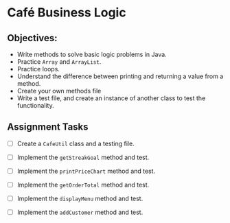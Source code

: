 # Café Business Logic

## Objectives:
- Write methods to solve basic logic problems in Java.
- Practice `Array` and `ArrayList`.
- Practice loops.
- Understand the difference between printing and returning a value from a method.
- Create your own methods file
- Write a test file, and create an instance of another class to test the functionality.

## Assignment Tasks

- [ ] Create a `CafeUtil` class and a testing file.

- [ ] Implement the `getStreakGoal` method and test.

- [ ] Implement the `printPriceChart` method and test.

- [ ] Implement the `getOrderTotal` method and test.

- [ ] Implement the `displayMenu` method and test.

- [ ] Implement the `addCustomer` method and test.